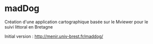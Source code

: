 # madDog
Création d'une application cartographique basée sur le Mviewer pour le suivi littoral en Bretagne

Initial version : http://menir.univ-brest.fr/maddog/
